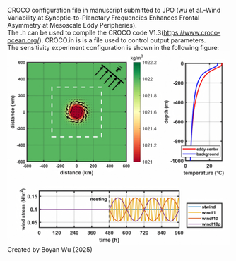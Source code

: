 CROCO configuration file in manuscript submitted to JPO (wu et al.-Wind Variability at Synoptic-to-Planetary Frequencies Enhances Frontal Asymmetry at Mesoscale Eddy Peripheries).  
The .h can be used to compile the CROCO code V1.3(https://www.croco-ocean.org/). CROCO.in is  is a file used to control output parameters.  
The sensitivity experiment configuration is shown in the following figure:
![image](https://github.com/xiaooblack/IdealEddyWithVaryWindCROCO/blob/main/figure_ini.png)
Created by Boyan Wu (2025)
